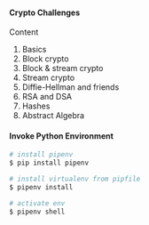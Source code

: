 #### Crypto Challenges

Content
1. Basics
2. Block crypto
3. Block & stream crypto
4. Stream crypto
5. Diffie-Hellman and friends
6. RSA and DSA
7. Hashes
8. Abstract Algebra

#### Invoke Python Environment

``` bash
# install pipenv
$ pip install pipenv

# install virtualenv from pipfile
$ pipenv install

# activate env
$ pipenv shell
```
